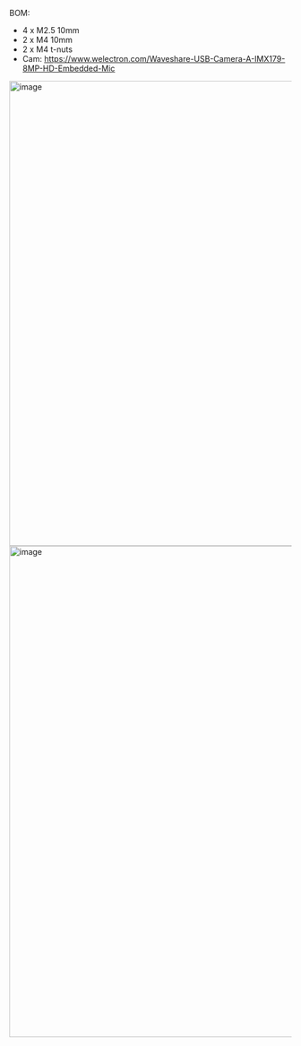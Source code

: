 BOM:

- 4 x M2.5 10mm
- 2 x M4 10mm
- 2 x M4 t-nuts
- Cam: https://www.welectron.com/Waveshare-USB-Camera-A-IMX179-8MP-HD-Embedded-Mic
<img width="830" alt="image" src="https://user-images.githubusercontent.com/37383368/218120388-19f92b8e-4160-4b8d-b3ce-457077025fab.png">

<img width="877" alt="image" src="https://user-images.githubusercontent.com/37383368/218120438-244bc5b3-6682-4961-8f5e-863aed8db113.png">
